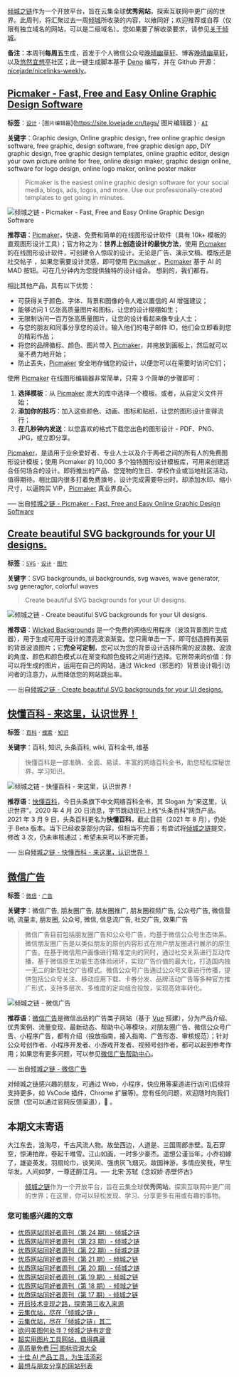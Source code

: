 [倾城之链](https://site.lovejade.cn/)作为一个开放平台，旨在云集全球**优秀网站**，探索互联网中更广阔的世界。此周刊，将汇聚过去一周[倾城](https://site.lovejade.cn/?utm_source=weekly)所收录的内容，以飨同好；欢迎推荐或自荐（仅限有独立域名的网站，可以是二级域名）。您如果要了解收录要求，请参见[关于倾城](https://site.lovejade.cn/about?utm_source=weekly)。

**备注**：本周刊**每周五**生成，首发于个人微信公众号[晚晴幽草轩](https://mp.weixin.qq.com/mp/appmsgalbum?__biz=MzI5MDIwMzM2Mg==&action=getalbum&album_id=1530765143352082433&scene=173&from_msgid=2650641087&from_itemidx=1&count=3#wechat_redirect)、博客[晚晴幽草轩](https://www.jeffjade.com)，以及[悠然宜想亭](https://forum.lovejade.cn/)社区；此一键生成脚本基于 [Deno](https://site.lovejade.cn/post/602d30aad099ff5688618591) 编写，并在 Github 开源：[nicejade/nicelinks-weekly](https://github.com/nicejade/nicelinks-weekly)。

## [Picmaker - Fast, Free and Easy Online Graphic Design Software](https://site.lovejade.cn/post/610be1120a95a5064dc05e44)

**标签**：[`设计`](https://site.lovejade.cn/tags/设计) · [` 图片编辑器 `](https://site.lovejade.cn/tags/ 图片编辑器 ) · [`AI`](https://site.lovejade.cn/tags/AI)

**关键字**：Graphic design, Online graphic design, free online graphic design software, free graphic, design software, free graphic design app, DIY graphic design, free graphic design templates, online graphic editor, design your own picture online for free, online design maker, graphic design online, software for logo design, online logo maker, online poster maker

> Picmaker is the easiest online graphic design software for your social media, blogs, ads, logos, and more. Use our professionally-created templates to get going in minutes.

![倾城之链 - Picmaker - Fast, Free and Easy Online Graphic Design Software](https://nicelinks.oss-cn-shenzhen.aliyuncs.com/www.picmaker.com.png?x-oss-process=style/png2jpg)

**推荐语**：[Picmaker](https://www.picmaker.com/)，快速、免费和简单的在线图形设计软件（具有 10k+ 模板的直观图形设计工具）；官方称之为：**世界上创造设计的最快方法**，使用 [Picmaker](https://www.picmaker.com/) 的在线图形设计软件，可创建令人惊叹的设计。无论是广告、演示文稿、模版还是社交帖子 ，如果您需要设计灵感，即可使用 [Picmaker](https://www.picmaker.com/) 。[Picmaker](https://www.picmaker.com/) 基于 AI 的 MAD 按钮。可在几分钟内为您提供独特的设计组合。
想到的，我们都有。

相比其他产品，具有以下优势：

- 可获得关于颜色、字体、背景和图像的令人难以置信的 AI 增强建议；
- 能够访问 1 亿张高质量图片和图标，让您的设计栩栩如生；
- 无限制访问一百万张高质量图片，让您的设计看起来像专业人士；
- 与您的朋友和同事分享您的设计。输入他们的电子邮件 ID，他们会立即看到您的精彩作品；
- 将您的品牌徽标、颜色、图片带入 [Picmaker](https://www.picmaker.com/)，并拖放到画板上，然后就可以毫不费力地开始；
- 防止丢失，[Picmaker](https://www.picmaker.com/) 安全地存储您的设计，以便您可以在需要时访问它们；

使用 [Picmaker](https://www.picmaker.com/) 在线图形编辑器非常简单，只需 3 个简单的步骤即可：

1. **选择模板**：从 [Picmaker](https://www.picmaker.com/) 庞大的库中选择一个模板。或者，从自定义文件开始；
2. **添加你的技巧**：加入这些颜色、动画、图标和贴纸，让您的图形设计变得流行；
3. **在几秒钟内发送**：以您喜欢的格式下载您出色的图形设计 - PDF、PNG、JPG，或立即分享。

[Picmaker](https://www.picmaker.com/)，是适用于业余爱好者、专业人士以及介于两者之间的所有人的免费图形设计模板；使用 Picmaker 的 10,000 多个独特图形设计模板库，可用来创建适合任何场合的设计。即将推出的产品、您宠物的生日、学校作业或当地社区活动，值得期待。相比国内很多打着免费旗号，设计完成需要导出时，却添加水印、缩小尺寸，以逼购买 VIP，[Picmaker](https://www.picmaker.com/) 真业界良心。

── 出自[倾城之链 - Picmaker - Fast, Free and Easy Online Graphic Design Software](https://site.lovejade.cn/post/610be1120a95a5064dc05e44)

## [Create beautiful SVG backgrounds for your UI designs.](https://site.lovejade.cn/post/61093d560a95a5064dc05e42)

**标签**：[`SVG`](https://site.lovejade.cn/tags/SVG) · [`设计`](https://site.lovejade.cn/tags/设计) · [`图片`](https://site.lovejade.cn/tags/图片)

**关键字**：SVG backgrounds, ui backgrounds, svg waves, wave generator, svg generagtor, colorful waves

> Create beautiful SVG backgrounds for your UI designs.

![倾城之链 - Create beautiful SVG backgrounds for your UI designs.](https://nicelinks.oss-cn-shenzhen.aliyuncs.com/wickedbackgrounds.com.png?x-oss-process=style/png2jpg)

**推荐语**：[Wicked Backgrounds](https://wickedbackgrounds.com/) 是一个免费的网络应用程序（波浪背景图片生成器），用于生成可用于设计的漂亮波浪渐变。您只需单击一下，即可创造拥有美丽的背景波浪图片；它**完全可定制**，您可以为您的背景设计选择所需的波浪数、波浪的角度、颜色和颜色模式以在渐变和颜色旋转之间进行选择。它所带来的价值：你可以将生成的图片，运用在自己的网站，通过 Wicked（邪恶的）背景设计吸引访问者的注意力，从而降低您的网站跳出率。

── 出自[倾城之链 - Create beautiful SVG backgrounds for your UI designs.](https://site.lovejade.cn/post/61093d560a95a5064dc05e42)

## [快懂百科 - 来这里，认识世界！](https://site.lovejade.cn/post/610935050a95a5064dc05e40)

**标签**：[`百科`](https://site.lovejade.cn/tags/百科) · [`搜索`](https://site.lovejade.cn/tags/搜索) · [`知识`](https://site.lovejade.cn/tags/知识)

**关键字**：百科, 知识, 头条百科, wiki, 百科全书, 维基

> 快懂百科是一部准确、全面、易读、丰富的网络百科全书，助您轻松探秘世界，学习知识。

![倾城之链 - 快懂百科 - 来这里，认识世界！](https://nicelinks.oss-cn-shenzhen.aliyuncs.com/www.baike.com.png?x-oss-process=style/png2jpg)

**推荐语**：[快懂百科](https://www.baike.com/)，今日头条旗下中文网络百科全书，其 Slogan 为“来这里，认识世界”。2020 年 4 月 20 日消息，字节跳动现已上线“头条百科”网页产品。2021 年 3 月 9 日，头条百科更名为**快懂百科**，截止目前（2021 年 8 月），仍处于 Beta 版本。当下已经收录部分内容，但相当不完善；有尝试将[倾城之链](https://site.lovejade.cn/)提交，修改 3 次，仍未审核通过；希望未来可以不断完善。

── 出自[倾城之链 - 快懂百科 - 来这里，认识世界！](https://site.lovejade.cn/post/610935050a95a5064dc05e40)

## [微信广告](https://site.lovejade.cn/post/61092bd88c195005d758ab8b)

**标签**：[`微信`](https://site.lovejade.cn/tags/微信) · [`广告`](https://site.lovejade.cn/tags/广告)

**关键字**：微信广告, 朋友圈广告, 朋友圈推广, 朋友圈视频广告, 公众号广告, 微信营销, 流量主, 朋友圈, 公众号, 微信, 信息流广告, 社交广告, 效果广告

> 微信广告目前包括朋友圈广告和公众号广告，均基于微信公众号生态体系。微信朋友圈广告是以类似朋友的原创内容形式在用户朋友圈进行展示的原生广告。在基于微信用户画像进行精准定向的同时，通过社交关系进行互动传播，基于微信原生功能生态体验闭环，实现广告价值的最大化，打造国内独一无二的新型社交广告模式。微信公众号广告通过公众号文章进行传播，提供包括公众号关注、移动应用下载、卡券分发、品牌活动广告等多种官方推广形式，支持多层次、多维度的定向组合投放，实现高效率转化。

![倾城之链 - 微信广告](https://nicelinks.oss-cn-shenzhen.aliyuncs.com/ad.weixin.qq.com.png?x-oss-process=style/png2jpg)

**推荐语**：[微信广告](https://ad.weixin.qq.com/)是微信出品的广告类子网站（基于 [Vue](https://site.lovejade.cn/post/5b1a221c0526c920d6dfaada) 搭建），分为产品介绍、优秀案例、流量变现、最新动态、帮助中心等模块，对朋友圈广告、微信公众号广告、小程序广告，都有介绍（投放指南，接入指南、广告形态、审核规范）；针对公众号创作者、小程序开发者、小游戏开发者、视频号创作者，都可以起到参考作用；如果您有更多问题，可以参见[微信广告帮助中心](https://ad.weixin.qq.com/guide)。

── 出自[倾城之链 - 微信广告](https://site.lovejade.cn/post/61092bd88c195005d758ab8b)

对倾城之链感兴趣的朋友，可通过 Web，小程序，快应用等渠道进行访问(后续将支持更多，如 VsCode 插件，Chrome 扩展等)。您有任何问题，欢迎随时向我们反馈（您可以通过官网反馈渠道），🤲 。

## 本期文末寄语

大江东去，浪淘尽，千古风流人物。故垒西边，人道是、三国周郎赤壁。乱石穿空，惊涛拍岸，卷起千堆雪。江山如画，一时多少豪杰。遥想公谨当年，小乔初嫁了，雄姿英发。羽扇纶巾，谈笑间、强虏灰飞烟灭。故国神游，多情应笑我，早生华发。人间如梦，一尊还酹江月。── 北宋·苏轼《念奴娇·赤壁怀古》

> [倾城之链](https://site.lovejade.cn/)作为一个开放平台，旨在云集全球**优秀网站**，探索互联网中更广阔的世界；在这里，你可以轻松发现、学习、分享更多有用或有趣的事物。

### 您可能感兴趣的文章

- [优质网站同好者周刊（第 24 期）- 倾城之链](https://www.jeffjade.com/2021/07/29/210-nicelinks-weekly-024/)
- [优质网站同好者周刊（第 23 期）- 倾城之链](https://www.jeffjade.com/2021/07/23/209-nicelinks-weekly-023/)
- [优质网站同好者周刊（第 22 期）- 倾城之链](https://www.jeffjade.com/2021/07/08/207-nicelinks-weekly-021/)
- [优质网站同好者周刊（第 21 期）- 倾城之链](https://www.jeffjade.com/2021/07/08/207-nicelinks-weekly-021/)
- [优质网站同好者周刊（第 20 期）- 倾城之链](https://www.jeffjade.com/2021/07/01/206-nicelinks-weekly-020/)
- [优质网站同好者周刊（第 19 期）- 倾城之链](https://www.jeffjade.com/2021/06/24/205-nicelinks-weekly-019/)
- [优质网站同好者周刊（第 18 期）- 倾城之链](https://www.jeffjade.com/2021/06/17/204-nicelinks-weekly-018/)
- [优质网站同好者周刊（第 17 期）- 倾城之链](https://www.jeffjade.com/2021/06/10/203-nicelinks-weekly-017/)
- [开启技术变现之路，探索第三收入来源](https://www.jeffjade.com/2020/11/17/173-talk-about-nice-links/)
- [云集优站，尽在「倾城之链」](https://www.jeffjade.com/2017/12/31/136-talk-about-nicelinks-site/)
- [云集优站，尽在「倾城之链」其二](https://www.jeffjade.com/2018/12/23/146-talk-about-nice-links/)
- [欲问美图何处寻？倾城之链有定音](https://www.jeffjade.com/2019/02/17/151-aweome-beautiful-picture-website-list/ "欲问美图何处寻？倾城之链有定音")
- [超实用图片工具网站，值得典藏](https://www.jeffjade.com/2020/07/27/165-aweome-picture-tool-website-list/)
- [高质量免费 🆓 图标资源大全](https://www.jeffjade.com/2020/09/11/169-high-quality-free-icon-resource-collection/)
- [十佳 AI 产品工具，为生活添彩](https://www.jeffjade.com/2020/09/23/170-list-of-top-20-ai-product-tools/)
- [最想与朋友分享的网站列表](https://www.jeffjade.com/2020/09/01/168-list-of-websites-i-most-want-to-share-with-my-friends/)
